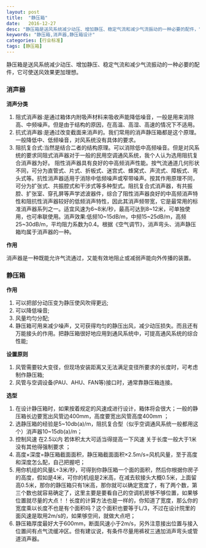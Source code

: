```yaml
---
layout: post
title:  "静压箱"
date:   2016-12-27
desc: "静压箱是送风系统减少动压、增加静压、稳定气流和减少气流振动的一种必要的配件，它可使送风效果更加理想。"
keywords: "静压箱,消声器,静压箱设计"
categories: [行业标准]
tags: [静压箱]
---
```


静压箱是送风系统减少动压、增加静压、稳定气流和减少气流振动的一种必要的配件，它可使送风效果更加理想。

### 消声器

**消声分类**

1. 阻式消声器:是通过箱体内附吸声材料来吸收声能降低噪音，一般是用来消除高、中频噪声。但是由于结构的原因，在高温、高湿、高速的情况下不适用。
2. 抗式消声器:是通过改变截面来消声的。我们常用的消声静压箱都是这个原理。一般降低中、低频噪音，对风系统没有具体的要求。
3. 阻抗复合式:当然是结合二者的结构原理。可以消除低中高频噪音。但是对风系统的要求同阻式消声器对于一般的民用空调通风系统，我个人认为选用阻抗复合消声器为好。 阻性消声器具有良好的中高频消声性能。按气流通道几何形状不同，可分为直管式、片式、折板式、迷宫式、蜂窝式、声流式、障板式、弯头式等。抗性消声器适用于消除中低频噪声或窄带噪声。按其作用原理不同，可分为扩张式、共振腔式和干涉式等多种型式。阻抗复合式消声器，有共振腔、扩张室、穿孔屏等声学滤波器件，综合了阻性消声器良好的中高频消声特性和阻抗性消声器较好的低频消声特性，因此其消声频带宽，它是最常用的标准消声器系列之一。适宜风速为6~8米/秒，最高可达到8~12米，可单独使用，也可串联使用。消声效果:低频10~15dB/m，中频15~25dB/m，高频25~30dB/m，平均阻力系数为0.4。根据《空气调节》，消声弯头、消声静压箱均属于消声器的一种。

**作用**

消声器是一种既能允许气流通过，又能有效地阻止或减弱声能向外传播的装置。

### 静压箱

**作用**

1. 可以把部分动压变为静压使风吹得更远;
2. 可以降低噪音;
3. 风量均匀分配;
4. 静压箱可用来减少噪声，又可获得均匀的静压出风，减少动压损失。而且还有万能接头的作用。把静压箱很好地应用到通风系统中，可提高通风系统的综合性能;

**设置原则**

1. 风管需要较大变径，但现场安装距离又无法满足变径所要求的长度时，可考虑制作静压箱;
2. 风管与空调设备(PAU、AHU、FAN等)接口时，通常靠静压箱连接。

**选型**

1. 在设计静压箱时，如果按着规定的风速成进行设计，箱体将会很大；一般的静压箱长边要宽出风管边400mm，高度要宽出风管高度400mm ；
2. 选静压箱的经验是5~10db(a)/m，阻抗复合型（似乎空调通风系统一般都用这个）消声器10~15db(a)/m；
3. 控制风速 在2.5以内 若体积太大可适当得提高一下风速 关于长度一般大于1米没有其他得强制要求 ；
4. 高度×深度=静压箱截面面积，静压箱截面面积×2.5m/s=风机风量，至于高度和深度怎么配，自己把握吧；
5. 用你机组的风量L÷3米/秒，可得到你静压箱一个面的面积，然后你根据你房子的高度，假如是4米，可你的机组是2米高，在减去软接头大概0.5米，上面留高0.5米，那你的静压箱只有1米高，那你就可以确定宽度了，有了两个数，第三个数也就容易确定了，这里主要是要看自己的空调机房够不够位置，如果够位置就尽量的大点！！长度的计算方法也是一样的，你知道了宽度，那么你的宽度乘以长度不也是有个面积吗？这个面积也要等于L/3，不过在设计院里的面风速是取用2m/s的，如果够空间，就做大点吧；
6. 静压箱厚度最好大于600mm，断面风速小于2m/s，另外注意接出位置与接入位置间有点气流缓冲区。但有建议说，有条件尽量用裤衩三通加消声弯头或管道消声器。
